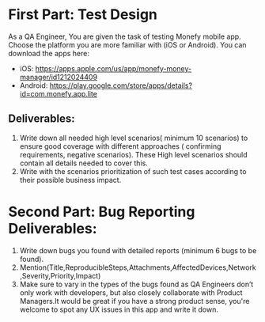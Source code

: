 # First Part: Test Design
As a QA Engineer, You are given the task of testing Monefy mobile app. Choose the platform you are more familiar with (iOS or
Android).
You can download the apps here:
- iOS: https://apps.apple.com/us/app/monefy-money-manager/id1212024409
- Android: https://play.google.com/store/apps/details?id=com.monefy.app.lite
## Deliverables:
1. Write down all needed high level scenarios( minimum 10 scenarios) to ensure good coverage with different approaches
( confirming requirements, negative scenarios). These High level scenarios should contain all details needed to cover this.
2. Write with the scenarios prioritization of such test cases according to their possible business impact.
# Second Part: Bug Reporting Deliverables:
1. Write down bugs you found with detailed reports (minimum 6 bugs to be found).
2. Mention(Title,ReproducibleSteps,Attachments,AffectedDevices,Network,Severity,Priority,Impact)
3. Make sure to vary in the types of the bugs found as QA Engineers don’t only work with developers, but also closely
collaborate with Product Managers.It would be great if you have a strong product sense, you're welcome to spot any
UX issues in this app and write it down.
